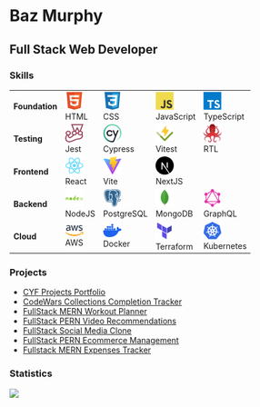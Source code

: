 <h1>Baz Murphy</h1>
<h2>Full Stack Web Developer</h2>

<h3>Skills</h3>
<table>
  <tr>
    <td><b>Foundation</b></td>
    <td><img src="images/html.svg" width="32"><br/><span>HTML<span></td>
    <td><img src="images/css.svg" width="32"><br/><span>CSS<span></td>
    <td><img src="images/javascript.svg" width="32"><br/><span>JavaScript<span></td>
    <td><img src="images/typescript.svg" width="32"><br/><span>TypeScript<span></td>
  </tr>
  <tr>
    <td><b>Testing</b></td>
    <td><img src="images/jest.svg" width="32"><br/><span>Jest<span></td>
    <td><img src="images/cypress.svg" width="32"><br/><span>Cypress<span></td>
    <td><img src="images/vitest.svg" width="32"><br/><span>Vitest<span></td>
    <td><img src="images/testing-library.svg" width="32"><br/><span>RTL<span></td>
  </tr>
  <tr>
    <td><b>Frontend</b></td>
    <td><img src="images/react.svg" width="32"><br/><span>React<span></td>
    <td><img src="images/vite.svg" width="32"><br/><span>Vite<span></td>
    <td><img src="images/nextjs.svg" width="32"><br/><span>NextJS<span></td>
    <td>
      <!-- <img src="images/.svg" width="32"><br/><span><span> -->
    </td>
  </tr>
  <tr>
    <td><b>Backend</b></td>
    <td><img src="images/nodejs.svg" width="32"><br/><span>NodeJS<span></td>
    <td><img src="images/postgresql.svg" width="32"><br/><span>PostgreSQL<span></td>
    <td><img src="images/mongodb.svg" width="32"><br/><span>MongoDB<span></td>
    <td><img src="images/graphql.svg" width="32"><br/><span>GraphQL<span></td>
  </tr>
  <tr>
    <td><b>Cloud</b></td>
    <td><img src="images/aws.svg" width="32"><br/><span>AWS<span></td>
    <td><img src="images/docker.svg" width="32"><br/><span>Docker<span></td>
    <td><img src="images/terraform.svg" width="32"><br/><span>Terraform<span></td>
    <td><img src="images/kubernetes.svg" width="32"><br/><span>Kubernetes<span></td>
  </tr>
</table>

<h3>Projects</h3>
<ul>
  <li><a href="https://cyf-bazmurphy-projects.netlify.app/">CYF Projects Portfolio</a></li>
  <li><a href="https://cyf-bazmurphy-codewars.netlify.app">CodeWars Collections Completion Tracker</a></li>
  <li><a href="https://fullstack-workout.netlify.app/">FullStack MERN Workout Planner</a></li>
  <li><a href="https://bazmurphy-fullstack-videos.netlify.app/">FullStack PERN Video Recommendations</a></li>
  <li><a href="https://bazmurphy-t3-social-media.vercel.app/">FullStack Social Media Clone</a></li>
  <li><a href="https://cyf-bazmurphy-sql.onrender.com">FullStack PERN Ecommerce Management</a></li>
  <li><a href="https://bazmurphy-expense-tracker.cyclic.app/">Fullstack MERN Expenses Tracker</a></li>
</ul>

<h3>Statistics</h3>
<!-- <img src="https://github-readme-stats.vercel.app/api/top-langs/?username=bazmurphy&layout=compact&theme=vision-friendly-dark"> -->
<img src="http://github-readme-streak-stats.herokuapp.com?user=bazmurphy&theme=github-dark-blue&hide_border=true&border_radius=3&date_format=j%20M%5B%20Y%5D">
<!-- <img src="https://komarev.com/ghpvc/?username=bazmurphy&label=views"> -->
